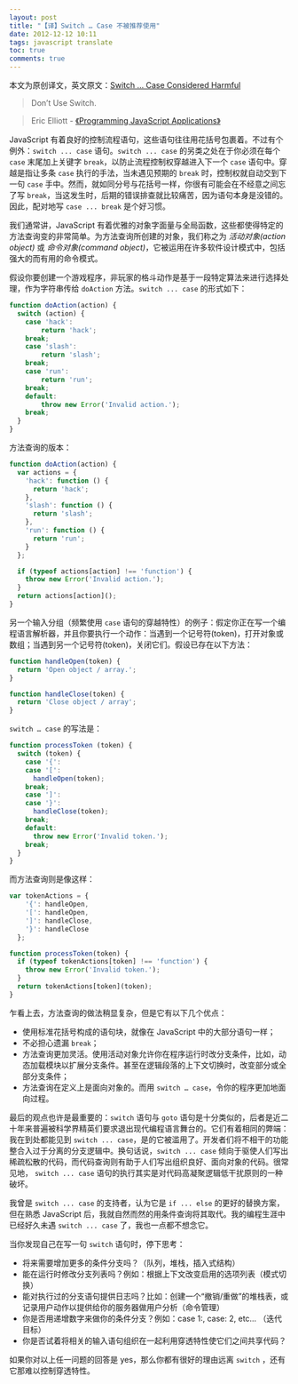 ```yaml
---
layout: post
title: "【译】Switch … Case 不被推荐使用"
date: 2012-12-12 10:11
tags: javascript translate
toc: true
comments: true
---
```


本文为原创译文，英文原文：[Switch … Case Considered Harmful](http://ericleads.com/2012/12/switch-case-considered-harmful/)

> Don’t Use Switch.

> Eric Elliott - [《Programming JavaScript Applications》](http://shop.oreilly.com/product/0636920024231.do)

JavaScript 有着良好的控制流程语句，这些语句往往用花括号包裹着。不过有个例外：`switch ... case` 语句。`switch ... case` 的另类之处在于你必须在每个 `case` 末尾加上关键字 `break`，以防止流程控制权穿越进入下一个 `case` 语句中。穿越是指让多条 `case` 执行的手法，当未遇见预期的 `break` 时，控制权就自动交到下一句 `case` 手中。然而，就如同分号与花括号一样，你很有可能会在不经意之间忘了写 `break`，当这发生时，后期的错误排查就比较痛苦，因为语句本身是没错的。因此，配对地写 `case ... break` 是个好习惯。

我们通常讲，JavaScript 有着优雅的对象字面量与全局函数，这些都使得特定的方法查询变的非常简单。为方法查询所创建的对象，我们称之为 *活动对象(action object)* 或 *命令对象(command object)*，它被运用在许多软件设计模式中，包括强大的而有用的命令模式。

假设你要创建一个游戏程序，非玩家的格斗动作是基于一段特定算法来进行选择处理，作为字符串传给 `doAction` 方法。`switch ... case` 的形式如下：

``` js
function doAction(action) {
  switch (action) {
    case 'hack':
        return 'hack';
    break;
    case 'slash':
        return 'slash';
    break;
    case 'run':
        return 'run';
    break;
    default:
        throw new Error('Invalid action.');
    break;
  }
}
```

方法查询的版本：

``` js
function doAction(action) {
  var actions = {
    'hack': function () {
      return 'hack';
    },
    'slash': function () {
      return 'slash';
    },
    'run': function () {
      return 'run';
    }
  };

  if (typeof actions[action] !== 'function') {
    throw new Error('Invalid action.');
  }
  return actions[action]();
}
```

另一个输入分组（频繁使用 `case` 语句的穿越特性）的例子：假定你正在写一个编程语言解析器，并且你要执行一个动作：当遇到一个记号符(token)，打开对象或数组；当遇到另一个记号符(token)，关闭它们。假设已存在以下方法：

``` js
function handleOpen(token) {
  return 'Open object / array.';
}

function handleClose(token) {
  return 'Close object / array';
}
```

`switch … case` 的写法是：

``` js
function processToken (token) {
  switch (token) {
    case '{':
    case '[':
      handleOpen(token);
    break;
    case ']':
    case '}':
      handleClose(token);
    break;
    default:
      throw new Error('Invalid token.');
    break;
  }
}
```

而方法查询则是像这样：

``` js
var tokenActions = {
    '{': handleOpen,
    '[': handleOpen,
    ']': handleClose,
    '}': handleClose
  };

function processToken(token) {
  if (typeof tokenActions[token] !== 'function') {
    throw new Error('Invalid token.');
  }
  return tokenActions[token](token);
}
```

乍看上去，方法查询的做法稍显复杂，但是它有以下几个优点：

- 使用标准花括号构成的语句块，就像在 JavaScript 中的大部分语句一样；
- 不必担心遗漏 `break`；
- 方法查询更加灵活。使用活动对象允许你在程序运行时改分支条件，比如，动态加载模块以扩展分支条件。甚至在逻辑段落的上下文切换时，改变部分或全部分支条件；
- 方法查询在定义上是面向对象的。而用 `switch … case`，令你的程序更加地面向过程。

最后的观点也许是最重要的：`switch` 语句与 `goto` 语句是十分类似的，后者是近二十年来普遍被科学界精英们要求退出现代编程语言舞台的。它们有着相同的弊端：我在到处都能见到 `switch ... case`，是的它被滥用了。开发者们将不相干的功能整合入过于分离的分支逻辑中。换句话说，`switch ... case` 倾向于驱使人们写出稀疏松散的代码，而代码查询则有助于人们写出组织良好、面向对象的代码。很常见地， `switch ... case` 语句的执行其实是对代码高凝聚逻辑低干扰原则的一种破坏。

我曾是 `switch ... case` 的支持者，认为它是 `if ... else` 的更好的替换方案，但在熟悉 JavaScript 后，我就自然而然的用条件查询将其取代。我的编程生涯中已经好久未遇 `switch ... case` 了，我也一点都不想念它。

当你发现自己在写一句 `switch` 语句时，停下思考：

- 将来需要增加更多的条件分支吗？（队列，堆栈，插入式结构）
- 能在运行时修改分支列表吗？例如：根据上下文改变启用的选项列表（模式切换）
- 能对执行过的分支语句提供日志吗？比如：创建一个“撤销/重做”的堆栈表，或记录用户动作以提供给你的服务器做用户分析（命令管理）
- 你是否用递增数字来做你的条件分支？例如：case 1:, case: 2, etc… （迭代目标）
- 你是否试着将相关的输入语句组织在一起利用穿透特性使它们之间共享代码？

如果你对以上任一问题的回答是 yes，那么你都有很好的理由远离 `switch` ，还有它那难以控制穿透特性。
